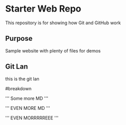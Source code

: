 # Starter Web Repo

This repository is for showing how Git and GitHub work


## Purpose

Sample website with plenty of files for demos

## Git Lan
this is the git lan

#breakdown 

'''
Some more MD
'''

'''
EVEN MORE MD
'''

'''
EVEN MORRRRREEE
'''
